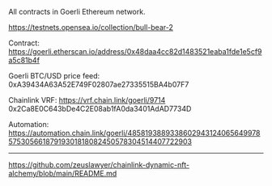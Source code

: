 All contracts in Goerli Ethereum network.

https://testnets.opensea.io/collection/bull-bear-2

Contract:
https://goerli.etherscan.io/address/0x48daa4cc82d1483521eaba1fde1e5cf9a5c81b4f


Goerli BTC/USD price feed:
0xA39434A63A52E749F02807ae27335515BA4b07F7

Chainlink VRF:
https://vrf.chain.link/goerli/9714
0x2Ca8E0C643bDe4C2E08ab1fA0da3401AdAD7734D

Automation:
https://automation.chain.link/goerli/485819388933860294312406564997857530566187919301818082450578304514407722903


---
https://github.com/zeuslawyer/chainlink-dynamic-nft-alchemy/blob/main/README.md